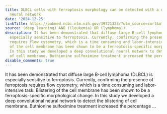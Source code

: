 ```yaml
---
title: DLBCL cells with ferroptosis morphology can be detected with a deep convolutional
  neural network
date: '2024-12-25'
linkTitle: https://pubmed.ncbi.nlm.nih.gov/39721323/?utm_source=curl&utm_medium=rss&utm_campaign=pubmed-2&utm_content=1byXLWG-5Hn0_qdLgZYpDfLA2UWGhGNgZGereuo1rJN2aoAQXP&fc=20220814223158&ff=20241226170927&v=2.18.0.post9+e462414
source: (deep learning) AND ((leukemia) OR (lymphoma))
description: It has been demonstrated that diffuse large B-cell lymphoma (DLBCL) is
  especially sensitive to ferroptosis. Currently, confirming the presence of ferroptosis
  requires flow cytometry, which is a time consuming and labor-intensive task. Blistering
  of the cell membrane has been shown to be a ferroptosis-specific morphological change.
  In this study we developed a deep convolutional neural network to detect the blistering
  of cell membrane. Buthionine sulfoximine treatment increased the percentage ...
disable_comments: true
---
```

It has been demonstrated that diffuse large B-cell lymphoma (DLBCL) is especially sensitive to ferroptosis. Currently, confirming the presence of ferroptosis requires flow cytometry, which is a time consuming and labor-intensive task. Blistering of the cell membrane has been shown to be a ferroptosis-specific morphological change. In this study we developed a deep convolutional neural network to detect the blistering of cell membrane. Buthionine sulfoximine treatment increased the percentage ...